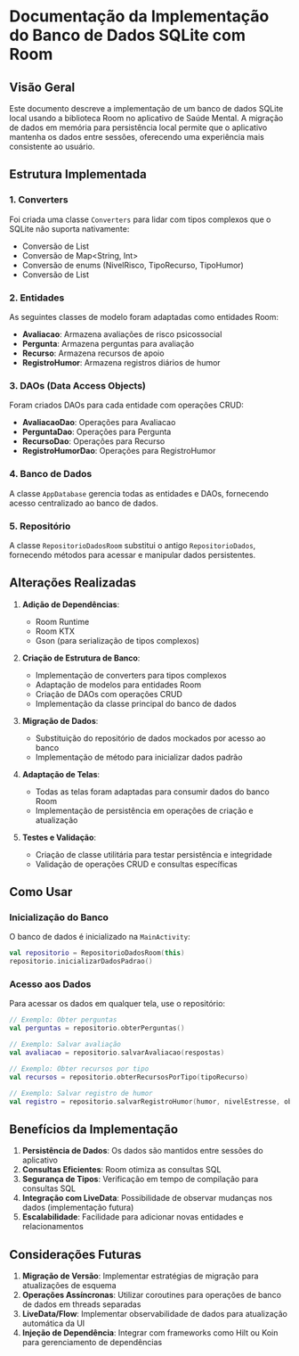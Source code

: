 # Documentação da Implementação do Banco de Dados SQLite com Room

## Visão Geral

Este documento descreve a implementação de um banco de dados SQLite local usando a biblioteca Room no aplicativo de Saúde Mental. A migração de dados em memória para persistência local permite que o aplicativo mantenha os dados entre sessões, oferecendo uma experiência mais consistente ao usuário.

## Estrutura Implementada

### 1. Converters

Foi criada uma classe `Converters` para lidar com tipos complexos que o SQLite não suporta nativamente:
- Conversão de List<String>
- Conversão de Map<String, Int>
- Conversão de enums (NivelRisco, TipoRecurso, TipoHumor)
- Conversão de List<NivelRisco>

### 2. Entidades

As seguintes classes de modelo foram adaptadas como entidades Room:
- **Avaliacao**: Armazena avaliações de risco psicossocial
- **Pergunta**: Armazena perguntas para avaliação
- **Recurso**: Armazena recursos de apoio
- **RegistroHumor**: Armazena registros diários de humor

### 3. DAOs (Data Access Objects)

Foram criados DAOs para cada entidade com operações CRUD:
- **AvaliacaoDao**: Operações para Avaliacao
- **PerguntaDao**: Operações para Pergunta
- **RecursoDao**: Operações para Recurso
- **RegistroHumorDao**: Operações para RegistroHumor

### 4. Banco de Dados

A classe `AppDatabase` gerencia todas as entidades e DAOs, fornecendo acesso centralizado ao banco de dados.

### 5. Repositório

A classe `RepositorioDadosRoom` substitui o antigo `RepositorioDados`, fornecendo métodos para acessar e manipular dados persistentes.

## Alterações Realizadas

1. **Adição de Dependências**:
   - Room Runtime
   - Room KTX
   - Gson (para serialização de tipos complexos)

2. **Criação de Estrutura de Banco**:
   - Implementação de converters para tipos complexos
   - Adaptação de modelos para entidades Room
   - Criação de DAOs com operações CRUD
   - Implementação da classe principal do banco de dados

3. **Migração de Dados**:
   - Substituição do repositório de dados mockados por acesso ao banco
   - Implementação de método para inicializar dados padrão

4. **Adaptação de Telas**:
   - Todas as telas foram adaptadas para consumir dados do banco Room
   - Implementação de persistência em operações de criação e atualização

5. **Testes e Validação**:
   - Criação de classe utilitária para testar persistência e integridade
   - Validação de operações CRUD e consultas específicas

## Como Usar

### Inicialização do Banco

O banco de dados é inicializado na `MainActivity`:

```kotlin
val repositorio = RepositorioDadosRoom(this)
repositorio.inicializarDadosPadrao()
```

### Acesso aos Dados

Para acessar os dados em qualquer tela, use o repositório:

```kotlin
// Exemplo: Obter perguntas
val perguntas = repositorio.obterPerguntas()

// Exemplo: Salvar avaliação
val avaliacao = repositorio.salvarAvaliacao(respostas)

// Exemplo: Obter recursos por tipo
val recursos = repositorio.obterRecursosPorTipo(tipoRecurso)

// Exemplo: Salvar registro de humor
val registro = repositorio.salvarRegistroHumor(humor, nivelEstresse, observacoes)
```

## Benefícios da Implementação

1. **Persistência de Dados**: Os dados são mantidos entre sessões do aplicativo
2. **Consultas Eficientes**: Room otimiza as consultas SQL
3. **Segurança de Tipos**: Verificação em tempo de compilação para consultas SQL
4. **Integração com LiveData**: Possibilidade de observar mudanças nos dados (implementação futura)
5. **Escalabilidade**: Facilidade para adicionar novas entidades e relacionamentos

## Considerações Futuras

1. **Migração de Versão**: Implementar estratégias de migração para atualizações de esquema
2. **Operações Assíncronas**: Utilizar coroutines para operações de banco de dados em threads separadas
3. **LiveData/Flow**: Implementar observabilidade de dados para atualização automática da UI
4. **Injeção de Dependência**: Integrar com frameworks como Hilt ou Koin para gerenciamento de dependências
